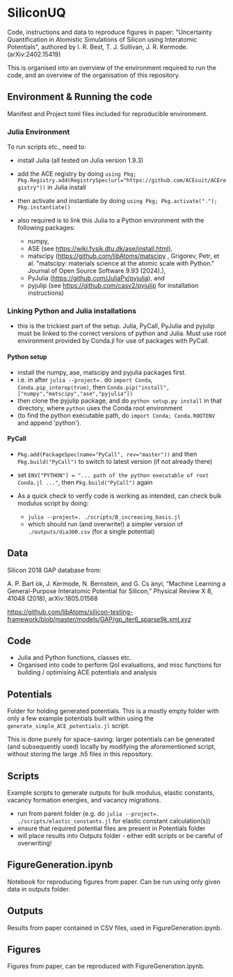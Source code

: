 # SiliconUQ

Code, instructions and data to reproduce figures in paper: "Uncertainty Quantification in Atomistic Simulations of Silicon using Interatomic Potentials", authored by I. R. Best, T. J. Sullivan, J. R. Kermode. (arXiv:2402.15419)

This is organised into an overview of the environment required to run the code, and an overview of the organisation of this repository.

## Environment & Running the code

Manifest and Project toml files included for reproducible environment.

### Julia Environment
To run scripts etc., need to:
- install Julia (all tested on Julia version 1.9.3)
- add the ACE registry by doing `using Pkg; Pkg.Registry.add(RegistrySpec(url="https://github.com/ACEsuit/ACEregistry"))` in Julia install
- then activate and instantiate by doing `using Pkg; Pkg.activate("."); Pkg.instantiate()` 

- also required is to link this Julia to a Python environment with the following packages: 
  - numpy,
  - ASE (see https://wiki.fysik.dtu.dk/ase/install.html),
  - matscipy (https://github.com/libAtoms/matscipy , Grigorev, Petr, et al. "matscipy: materials science at the atomic scale with Python." Journal of Open Source Software 9.93 (2024).),
  - PyJulia (https://github.com/JuliaPy/pyjulia), and
  - pyjulip (see https://github.com/casv2/pyjulip for installation instructions)

### Linking Python and Julia installations
- this is the trickiest part of the setup. Julia, PyCall, PyJulia and pyjulip must be linked to the correct versions of python and Julia. Must use root environment provided by Conda.jl for use of packages with PyCall.
#### Python setup
- install the numpy, ase, matscipy and pyjulia packages first. 
- i.e. in after `julia --project=.` do `import Conda`, `Conda.pip_interop(true)`, then `Conda.pip("install", ["numpy","matscipy","ase","pyjulia"])`
- then clone the pyjulip package, and do `python setup.py install` in that directory, where `python` uses the Conda root environment 
- (to find the python executable path, do `import Conda; Conda.ROOTENV` and append 'python').
#### PyCall
- `Pkg.add(PackageSpec(name="PyCall", rev="master"))` and then `Pkg.build("PyCall")` to switch to latest version (if not already there)
- set `ENV["PYTHON"] = "... path of the python executable of root Conda.jl ..."`, then `Pkg.build("PyCall")` again

- As a quick check to verify code is working as intended, can check bulk modulus script by doing:
   - `julia --project=. ./scripts/B_increasing_basis.jl` 
   - which should run (and overwrite!) a simpler version of `./outputs/dia300.csv` (for a single potential)

## Data 
Silicon 2018 GAP database from: 

A. P. Bart ́ok, J. Kermode, N. Bernstein, and G. Cs ́anyi, “Machine Learning a General-Purpose Interatomic Potential for Silicon,” Physical Review X 8, 41048 (2018), arXiv:1805.01568

https://github.com/libAtoms/silicon-testing-framework/blob/master/models/GAP/gp_iter6_sparse9k.xml.xyz

## Code 
- Julia and Python functions, classes etc. 
- Organised into code to perform QoI evaluations, and misc functions for building / optimising ACE potentials and analysis

## Potentials
Folder for holding generated potentials. This is a mostly empty folder with only a few example potentials built within using the `generate_simple_ACE_potentials.jl` script. 

This is done purely for space-saving: larger potentials can be generated (and subsequently used) locally by modifying the aforementioned script, without storing the large .h5 files in this repository.

## Scripts 
Example scripts to generate outputs for bulk modulus, elastic constants, vacancy formation energies, and vacancy migrations.
- run from parent folder (e.g. do `julia --project=. ./scripts/elastic_constants.jl` for elastic constant calculation(s))
- ensure that required potential files are present in Potentials folder
- will place results into Outputs folder - either edit scripts or be careful of overwriting!

## FigureGeneration.ipynb
Notebook for reproducing figures from paper. Can be run using only given data in outputs folder.

## Outputs 
Results from paper contained in CSV files, used in FigureGeneration.ipynb.

## Figures
Figures from paper, can be reproduced with FigureGeneration.ipynb.